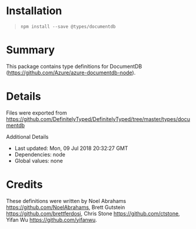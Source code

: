 # Installation
> `npm install --save @types/documentdb`

# Summary
This package contains type definitions for DocumentDB (https://github.com/Azure/azure-documentdb-node).

# Details
Files were exported from https://github.com/DefinitelyTyped/DefinitelyTyped/tree/master/types/documentdb

Additional Details
 * Last updated: Mon, 09 Jul 2018 20:32:27 GMT
 * Dependencies: node
 * Global values: none

# Credits
These definitions were written by Noel Abrahams <https://github.com/NoelAbrahams>, Brett Gutstein <https://github.com/brettferdosi>, Chris Stone <https://github.com/ctstone>, Yifan Wu <https://github.com/yifanwu>.
